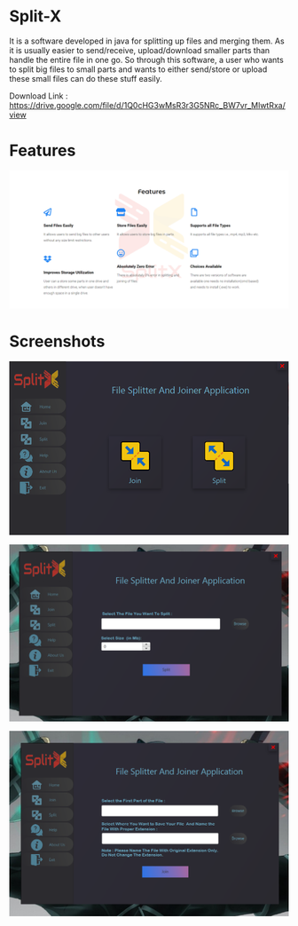 # Split-X

It is a software developed in java for splitting up files and merging them. As it is usually easier to send/receive,
upload/download smaller parts than handle the entire file in one go. So through this software, a user who wants to split
big files to small parts and wants to either send/store or upload these small files can do these stuff easily.

Download Link : https://drive.google.com/file/d/1Q0cHG3wMsR3r3G5NRc_BW7vr_MlwtRxa/view

# Features

![Features](https://github.com/Bhuvanesh01/FileSplitterAndJoiner/blob/master/src/Home/Images/Capture.PNG)

# Screenshots

![Screenshots](https://github.com/Bhuvanesh01/FileSplitterAndJoiner/blob/master/src/Home/Images/2.PNG)

![Screenshots](https://github.com/Bhuvanesh01/FileSplitterAndJoiner/blob/master/src/Home/Images/3.PNG)

![Screenshots](https://github.com/Bhuvanesh01/FileSplitterAndJoiner/blob/master/src/Home/Images/1.PNG)

